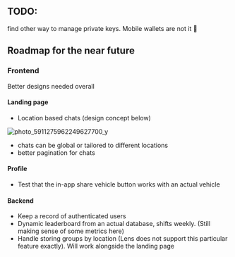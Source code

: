 ## TODO:
find other way to manage private keys. Mobile wallets are not it 🤕

## Roadmap for the near future

### Frontend
Better designs needed overall

#### Landing page
- Location based chats (design concept below)
  
![photo_5911275962249627700_y](https://github.com/user-attachments/assets/beeee68b-c3e0-4195-9d91-6d9be1af774d)

- chats can be global or tailored to different locations
- better pagination for chats

#### Profile
- Test that the in-app share vehicle button works with an actual vehicle


#### Backend
- Keep a record of authenticated users
- Dynamic leaderboard from an actual database, shifts weekly. (Still making sense of some metrics here)
- Handle storing groups by location (Lens does not support this particular feature exactly). Will work alongside the landing page

